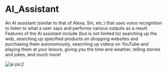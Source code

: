 # AI_Assistant

An AI assistant (similar to that of Alexa, Siri, etc.) that uses voice recognition to listen to what a user says and performs various outputs as a result. Features of the AI assistant include (but is not limited to) searching up the web, searching up specified products on shopping websites and purchasing them autonomously, searching up videos on YouTube and playing them at your leisure, giving you the time and weather, telling stories and jokes, and much more!

![ai pic2](https://user-images.githubusercontent.com/71467135/168946693-55535fd0-6012-4271-a9a1-695d7abd9702.png)

